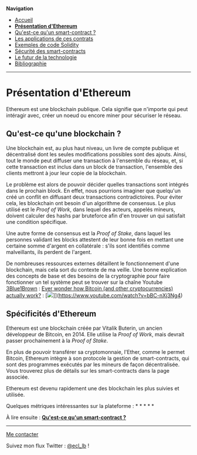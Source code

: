 **Navigation**
* [Accueil](index.html)
* [**Présentation d'Ethereum**](ethereum.html)
* [Qu'est-ce qu'un smart-contract ?](smartcontracts.html)
* [Les applications de ces contrats](applications.html)
* [Exemples de code Solidity](exemples.html)
* [Sécurité des smart-contracts](securite.html)
* [Le futur de la technologie](futur.html)
* [Bibliographie](bibliographie.html)

___
# Présentation d'Ethereum

Ethereum est une blockchain publique. Cela signifie que n'importe qui peut intéragir avec, créer un noeud ou encore miner pour sécuriser le réseau.

## Qu'est-ce qu'une blockchain ?

Une blockchain est, au plus haut niveau, un livre de compte publique et décentralisé dont les seules modifications possibles sont des ajouts.
Ainsi, tout le monde peut diffuser une transaction à l'ensemble du réseau, et, si cette transaction est inclus dans un block de transaction, l'ensemble
des clients mettront à jour leur copie de la blockchain.

Le problème est alors de pouvoir décider quelles transactions sont intégrés dans le prochain block. En effet, nous pourrions imaginer que quelqu'un créé un conflit
en diffusant deux transactions contradictoires. Pour éviter cela, les blockchain ont besoin d'un algorithme de consensus. Le plus utilisé est le _Proof of Work_,
dans lequel des acteurs, appelés mineurs, doivent calculer des hashs par bruteforce afin d'en trouver un qui satisfait une condition spécifique.

Une autre forme de consensus est la _Proof of Stake_, dans laquel les personnes validant les blocks attestent de leur bonne fois en mettant une certaine somme d'argent
en collatérale : s'ils sont identifiés comme malveillants, ils perdent de l'argent.

De nombreuses ressources externes détaillent le fonctionnement d'une blockchain, mais cela sort du contexte de ma veille. Une bonne explication des concepts de base 
et des besoins de la cryptographie pour faire fonctionner un tel système peut se trouver sur la chaîne Youtube [3Blue1Brown](https://www.youtube.com/channel/UCYO_jab_esuFRV4b17AJtAw) :
[Ever wonder how Bitcoin (and other cryptocurrencies) actually work?](https://www.youtube.com/watch?v=bBC-nXj3Ng4) :
[![](https://img.youtube.com/vi/bBC-nXj3Ng4/0.jpg)]](https://www.youtube.com/watch?v=bBC-nXj3Ng4)

## Spécificités d'Ethereum

Ethereum est une blockchain créée par Vitalik Buterin, un ancien développeur de Bitcoin, en 2014. Elle utilise la _Proof of Work_, mais devrait passer prochainement à la _Proof of Stake_.

En plus de pouvoir transférer sa cryptomonnaie, l'Ether, comme le permet Bitcoin, Ethereum intègre à son protocole la gestion de smart-contracts, qui sont des programmes exécutés par les mineurs de façon décentralisée.
Vous trouverez plus de détails sur les smart-contracts dans la page associée.

Ethereum est devenu rapidement une des blockchain les plus suivies et utilisée.

Quelques métriques intéressantes sur la plateforme :
* 
* 
* 
* 
* 

À lire ensuite : [**Qu'est-ce qu'un smart-contract ?**](smartcontracts.html)

___
[Me contacter](mailto://leo.besancon@ecl14.ec-lyon.fr)

Suivez mon flux Twitter : [@ecl_lb](https://twitter.com/ecl_lb) !
